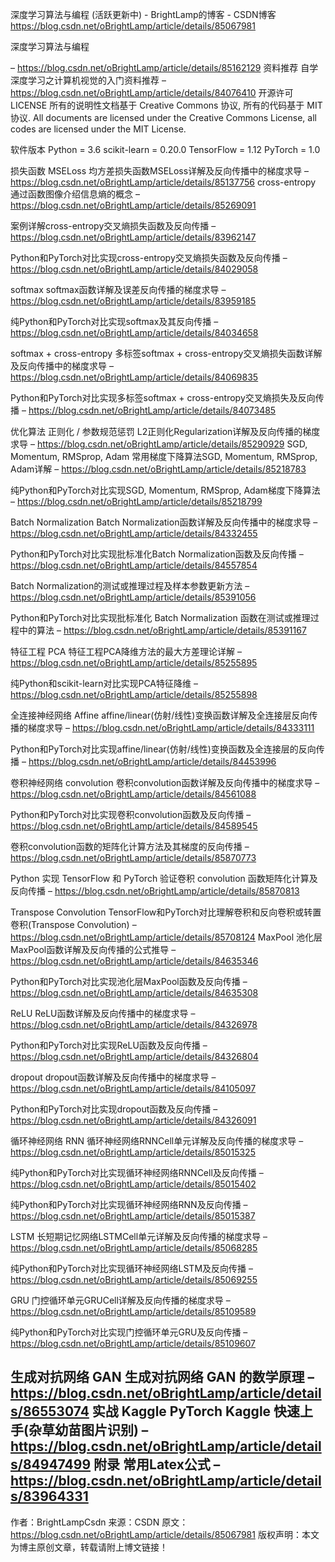 
深度学习算法与编程 (活跃更新中) - BrightLamp的博客 - CSDN博客 https://blog.csdn.net/oBrightLamp/article/details/85067981

深度学习算法与编程


– https://blog.csdn.net/oBrightLamp/article/details/85162129
资料推荐
自学深度学习之计算机视觉的入门资料推荐
– https://blog.csdn.net/oBrightLamp/article/details/84076410
开源许可 LICENSE
所有的说明性文档基于 Creative Commons 协议, 所有的代码基于 MIT 协议.
All documents are licensed under the Creative Commons License, all codes are licensed under the MIT License.

软件版本
Python = 3.6
scikit-learn = 0.20.0
TensorFlow = 1.12
PyTorch = 1.0

损失函数
MSELoss
均方差损失函数MSELoss详解及反向传播中的梯度求导
– https://blog.csdn.net/oBrightLamp/article/details/85137756
cross-entropy
通过函数图像介绍信息熵的概念
– https://blog.csdn.net/oBrightLamp/article/details/85269091

案例详解cross-entropy交叉熵损失函数及反向传播
– https://blog.csdn.net/oBrightLamp/article/details/83962147

Python和PyTorch对比实现cross-entropy交叉熵损失函数及反向传播
– https://blog.csdn.net/oBrightLamp/article/details/84029058

softmax
softmax函数详解及误差反向传播的梯度求导
– https://blog.csdn.net/oBrightLamp/article/details/83959185

纯Python和PyTorch对比实现softmax及其反向传播
– https://blog.csdn.net/oBrightLamp/article/details/84034658

softmax + cross-entropy
多标签softmax + cross-entropy交叉熵损失函数详解及反向传播中的梯度求导
– https://blog.csdn.net/oBrightLamp/article/details/84069835

Python和PyTorch对比实现多标签softmax + cross-entropy交叉熵损失及反向传播
– https://blog.csdn.net/oBrightLamp/article/details/84073485

优化算法
正则化 / 参数规范惩罚
L2正则化Regularization详解及反向传播的梯度求导
– https://blog.csdn.net/oBrightLamp/article/details/85290929
SGD, Momentum, RMSprop, Adam
常用梯度下降算法SGD, Momentum, RMSprop, Adam详解
– https://blog.csdn.net/oBrightLamp/article/details/85218783

纯Python和PyTorch对比实现SGD, Momentum, RMSprop, Adam梯度下降算法
– https://blog.csdn.net/oBrightLamp/article/details/85218799

Batch Normalization
Batch Normalization函数详解及反向传播中的梯度求导
– https://blog.csdn.net/oBrightLamp/article/details/84332455

Python和PyTorch对比实现批标准化Batch Normalization函数及反向传播
– https://blog.csdn.net/oBrightLamp/article/details/84557854

Batch Normalization的测试或推理过程及样本参数更新方法
– https://blog.csdn.net/oBrightLamp/article/details/85391056

Python和PyTorch对比实现批标准化 Batch Normalization 函数在测试或推理过程中的算法
– https://blog.csdn.net/oBrightLamp/article/details/85391167

特征工程
PCA
特征工程PCA降维方法的最大方差理论详解
– https://blog.csdn.net/oBrightLamp/article/details/85255895

纯Python和scikit-learn对比实现PCA特征降维
– https://blog.csdn.net/oBrightLamp/article/details/85255898

全连接神经网络
Affine
affine/linear(仿射/线性)变换函数详解及全连接层反向传播的梯度求导
– https://blog.csdn.net/oBrightLamp/article/details/84333111

Python和PyTorch对比实现affine/linear(仿射/线性)变换函数及全连接层的反向传播
– https://blog.csdn.net/oBrightLamp/article/details/84453996

卷积神经网络
convolution
卷积convolution函数详解及反向传播中的梯度求导
– https://blog.csdn.net/oBrightLamp/article/details/84561088

Python和PyTorch对比实现卷积convolution函数及反向传播
– https://blog.csdn.net/oBrightLamp/article/details/84589545

卷积convolution函数的矩阵化计算方法及其梯度的反向传播
– https://blog.csdn.net/oBrightLamp/article/details/85870773

Python 实现 TensorFlow 和 PyTorch 验证卷积 convolution 函数矩阵化计算及反向传播
– https://blog.csdn.net/oBrightLamp/article/details/85870813

Transpose Convolution
TensorFlow和PyTorch对比理解卷积和反向卷积或转置卷积(Transpose Convolution)
– https://blog.csdn.net/oBrightLamp/article/details/85708124
MaxPool
池化层MaxPool函数详解及反向传播的公式推导
– https://blog.csdn.net/oBrightLamp/article/details/84635346

Python和PyTorch对比实现池化层MaxPool函数及反向传播
– https://blog.csdn.net/oBrightLamp/article/details/84635308

ReLU
ReLU函数详解及反向传播中的梯度求导
– https://blog.csdn.net/oBrightLamp/article/details/84326978

Python和PyTorch对比实现ReLU函数及反向传播
– https://blog.csdn.net/oBrightLamp/article/details/84326804

dropout
dropout函数详解及反向传播中的梯度求导
– https://blog.csdn.net/oBrightLamp/article/details/84105097

Python和PyTorch对比实现dropout函数及反向传播
– https://blog.csdn.net/oBrightLamp/article/details/84326091

循环神经网络
RNN
循环神经网络RNNCell单元详解及反向传播的梯度求导
– https://blog.csdn.net/oBrightLamp/article/details/85015325

纯Python和PyTorch对比实现循环神经网络RNNCell及反向传播
– https://blog.csdn.net/oBrightLamp/article/details/85015402

纯Python和PyTorch对比实现循环神经网络RNN及反向传播
– https://blog.csdn.net/oBrightLamp/article/details/85015387

LSTM
长短期记忆网络LSTMCell单元详解及反向传播的梯度求导
– https://blog.csdn.net/oBrightLamp/article/details/85068285

纯Python和PyTorch对比实现循环神经网络LSTM及反向传播
– https://blog.csdn.net/oBrightLamp/article/details/85069255

GRU
门控循环单元GRUCell详解及反向传播的梯度求导
– https://blog.csdn.net/oBrightLamp/article/details/85109589

纯Python和PyTorch对比实现门控循环单元GRU及反向传播
– https://blog.csdn.net/oBrightLamp/article/details/85109607

生成对抗网络
GAN
生成对抗网络 GAN 的数学原理
– https://blog.csdn.net/oBrightLamp/article/details/86553074
实战
Kaggle
PyTorch Kaggle 快速上手(杂草幼苗图片识别)
– https://blog.csdn.net/oBrightLamp/article/details/84947499
附录
常用Latex公式
– https://blog.csdn.net/oBrightLamp/article/details/83964331
--------------------- 
作者：BrightLampCsdn 
来源：CSDN 
原文：https://blog.csdn.net/oBrightLamp/article/details/85067981 
版权声明：本文为博主原创文章，转载请附上博文链接！